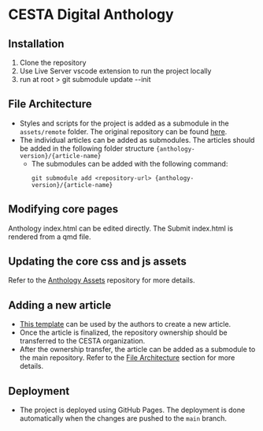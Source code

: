 # CESTA Digital Anthology

## Installation

1. Clone the repository
2. Use Live Server vscode extension to run the project locally
3. run at root > git submodule update --init

## File Architecture

- Styles and scripts for the project is added as a submodule in the `assets/remote` folder. The original repository can be found [here](https://github.com/cesta-online/anthology-assets).
- The individual articles can be added as submodules. The articles should be added in the following folder structure `{anthology-version}/{article-name}`
  - The submodules can be added with the following command:
    ```
    git submodule add <repository-url> {anthology-version}/{article-name}
    ```

## Modifying core pages

Anthology index.html can be edited directly.
The Submit index.html is rendered from a qmd file.

## Updating the core css and js assets

Refer to the [Anthology Assets](https://github.com/cesta-online/anthology-assets) repository for more details.

## Adding a new article

- [This template](https://github.com/cesta-online/article-quarto-template/) can be used by the authors to create a new article.
- Once the article is finalized, the repository ownership should be transferred to the CESTA organization.
- After the ownership transfer, the article can be added as a submodule to the main repository. Refer to the [File Architecture](#file-architecture) section for more details.

## Deployment

- The project is deployed using GitHub Pages. The deployment is done automatically when the changes are pushed to the `main` branch.
